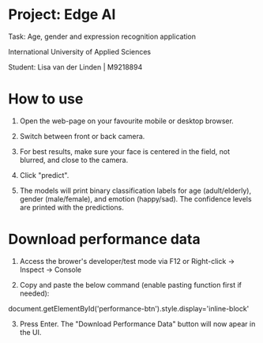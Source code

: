 ﻿# Project: Edge AI

Task: Age, gender and expression recognition application

International University of Applied Sciences

Student: Lisa van der Linden | M9218894

# How to use

1. Open the web-page on your favourite mobile or desktop browser.

2. Switch between front or back camera.

3. For best results, make sure your face is centered in the field, not blurred,  and close to the camera. 

4. Click "predict". 

5. The models will print binary classification labels for age (adult/elderly), gender (male/female), and emotion (happy/sad). The confidence levels are printed with the predictions. 

# Download performance data

1. Access the brower's developer/test mode via F12 or Right-click → Inspect → Console

2. Copy and paste the below command (enable pasting function first if needed):

document.getElementById('performance-btn').style.display='inline-block'

3. Press Enter. The "Download Performance Data" button will now apear in the UI. 
